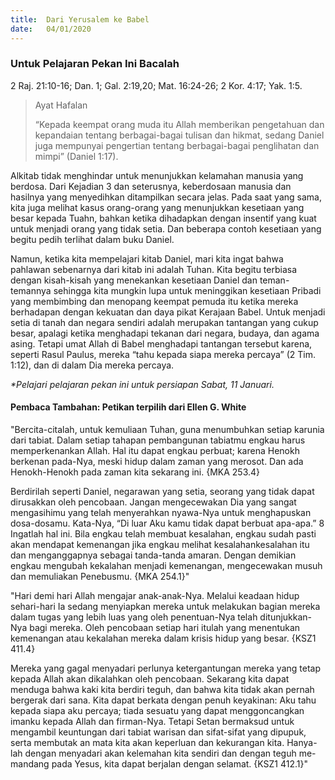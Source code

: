 ```yaml
---
title:  Dari Yerusalem ke Babel
date:   04/01/2020
---
```


### Untuk Pelajaran Pekan Ini Bacalah
2 Raj. 21:10-16; Dan. 1; Gal. 2:19,20; Mat. 16:24-26; 2 Kor. 4:17; Yak. 1:5.

> <p>Ayat Hafalan</p>
> “Kepada keempat orang muda itu Allah memberikan pengetahuan dan kepandaian tentang berbagai-bagai tulisan dan hikmat, sedang Daniel juga mempunyai pengertian tentang berbagai-bagai penglihatan dan mimpi” (Daniel 1:17).

Alkitab tidak menghindar untuk menunjukkan kelamahan manusia yang berdosa. Dari Kejadian 3 dan seterusnya, keberdosaan manusia dan hasilnya yang menyedihkan ditampilkan secara jelas. Pada saat yang sama, kita juga melihat kasus orang-orang yang menunjukkan kesetiaan yang besar kepada Tuahn, bahkan ketika dihadapkan dengan insentif yang kuat untuk menjadi orang yang tidak setia. Dan beberapa contoh kesetiaan yang begitu pedih terlihat dalam buku Daniel.

Namun, ketika kita mempelajari kitab Daniel, mari kita ingat bahwa pahlawan sebenarnya dari kitab ini adalah Tuhan. Kita begitu terbiasa dengan kisah-kisah yang menekankan kesetiaan Daniel dan teman-temannya sehingga kita mungkin lupa untuk meninggikan kesetiaan Pribadi yang membimbing dan menopang keempat pemuda itu ketika mereka berhadapan dengan kekuatan dan daya pikat Kerajaan Babel. Untuk menjadi setia di tanah dan negara sendiri adalah merupakan tantangan yang cukup besar, apalagi ketika menghadapi tekanan dari negara, budaya, dan agama asing. Tetapi umat Allah di Babel menghadapi tantangan tersebut karena, seperti Rasul Paulus, mereka “tahu kepada siapa mereka percaya” (2 Tim. 1:12), dan di dalam Dia mereka percaya.

_*Pelajari pelajaran pekan ini untuk persiapan Sabat, 11 Januari._

#### Pembaca Tambahan: Petikan terpilih dari Ellen G. White

"Bercita-citalah, untuk kemuliaan Tuhan, guna menumbuhkan setiap karunia dari tabiat. Dalam setiap tahapan pembangunan tabiatmu engkau harus memperkenankan Allah. Hal itu dapat engkau perbuat; karena Henokh berkenan pada-Nya, meski hidup dalam zaman yang merosot. Dan ada Henokh-Henokh pada zaman kita sekarang ini. {MKA 253.4}

Berdirilah seperti Daniel, negarawan yang setia, seorang yang tidak dapat dirusakkan oleh pencobaan. Jangan mengecewakan Dia yang sangat mengasihimu yang telah menyerahkan nyawa-Nya untuk menghapuskan dosa-dosamu. Kata-Nya, “Di luar Aku kamu tidak dapat berbuat apa-apa.” 8 Ingatlah hal ini. Bila engkau telah membuat kesalahan, engkau sudah pasti akan mendapat kemenangan jika engkau melihat kesalahankesalahan itu dan menganggapnya sebagai tanda-tanda amaran. Dengan demikian engkau mengubah kekalahan menjadi kemenangan, mengecewakan musuh dan memuliakan Penebusmu. {MKA 254.1}"

"Hari demi hari Allah mengajar anak-anak-Nya. Melalui keadaan hidup sehari-hari Ia sedang menyiapkan mereka untuk melakukan bagian mereka dalam tugas yang lebih luas yang oleh penentuan-Nya telah ditunjukkan-Nya bagi mereka. Oleh pencobaan setiap hari itulah yang menentukan kemenangan atau kekalahan mereka dalam krisis hidup yang besar. {KSZ1 411.4}

Mereka yang gagal menyadari perlunya ketergantungan mereka yang tetap kepada Allah akan dikalahkan oleh pencobaan. Sekarang kita dapat menduga bahwa kaki kita berdiri teguh, dan bahwa kita tidak akan pernah bergerak dari sana. Kita dapat berkata dengan penuh keyakinan: Aku tahu kepada siapa aku percaya; tiada sesuatu yang dapat menggoncangkan imanku kepada Allah dan firman-Nya. Tetapi Setan bermaksud untuk mengambil keuntungan dari tabiat warisan dan sifat-sifat yang dipupuk, serta membutak an mata kita akan keperluan dan kekurangan kita. Hanya-lah dengan menyadari akan kelemahan kita sendiri dan dengan teguh me-mandang pada Yesus, kita dapat berjalan dengan selamat. {KSZ1 412.1}"